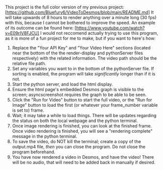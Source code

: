 This project is the full color version of my previous project: [https://github.com/Bluefury6/VideoToDesmos/blob/main/README.md]
It will take upwards of 8 hours to render anything over a minute long (30 fps) with this, because I cannot be bothered to improve the speed.
An example of its outcome can be found here: [https://www.youtube.com/watch?v=E09rIV8FJCU]
I would not reccomend actually trying to use this program, as it is more of a fun project for me to make, but if you want to here's how:

1. Replace the "Your API Key" and "Your Video Here" sections (located near the bottom of the the render-display and pythonServer files respectively) with the related information. The video path should be the relative file path.
2. Set any variables you want to in the bottom of the pythonServer file. If sorting is enabled, the program will take *significantly* longer than if it is not.
3. Start the python server, and load the html display.
4. Ensure the html page's embedded Desmos graph is visible to the screen; asyncscreenshot requires the graph to be able to be seen.
5. Click the "Run for Video" button to start the full video, or the "Run for Image" button to load the first (or whatever your frame_number variable is set to) frame.
6. Wait; it may take a while to load things. There will be updates regarding the status on both the local webpage and the python terminal.
7. Once image rendering is finished, you can look at the finished frame. Once video rendering is finished, you will see a "rendering complete" message in the python terminal.
8. To save the video, do NOT kill the terminal; create a copy of the output.mp4 file, *then* you can close the program. Do not close the program beforehand.
9. You have now rendered a video in Desmos, and have the video! There will be no audio, that will need to be added back in manually if desired.
